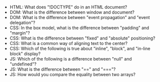 * HTML: What does "!DOCTYPE" do in an HTML document?
* DOM: What is the difference between window and document?
* DOM: What is the difference between "event propagation" and "event delegation"?
* CSS: In the box model, what is the difference between "padding" and "margin"?
* CSS: What is the difference between "fixed" and "absolute" positioning?
* CSS: What is a common way of aligning text to the center?
* CSS: Which of the following is true about "inline", "block", and "in-line block" display?
* JS: Which of the following is a difference between "null" and "undefined"?
* JS: What is the difference between "==" and "==="?
* JS: How would you compare the equality between two arrays?
